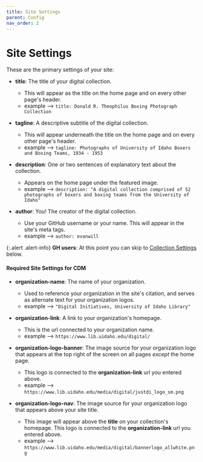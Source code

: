 ```yaml
---
title: Site Settings
parent: Config
nav_order: 2
---
```


# Site Settings

These are the primary settings of your site:

- **title**: The title of your digital collection. 
	- This will appear as the title on the home page and on every other page's header. 
	- example --> `title: Donald R. Theophilus Boxing Photograph Collection`

- **tagline**: A descriptive subtitle of the digital collection.
	- This will appear underneath the title on the home page and on every other page's header.
	- example --> `tagline: Photographs of University of Idaho Boxers and Boxing Teams, 1934 - 1953`

- **description**: One or two sentences of explanatory text about the collection.
	- Appears on the home page under the featured image.
	-  example --> `description: "A digital collection comprised of 52 photographs of boxers and boxing teams from the University of Idaho"`

- **author**: You! The creator of the digital collection.
	- Use your GitHub username or your name. This will appear in the site's meta tags.
	- example --> `author: evanwill`

{:.alert .alert-info}
**GH users**: At this point you can skip to [Collection Settings](#coll) below.

#### Required Site Settings for CDM

- **organization-name**: The name of your organization.
	- Used to reference your organization in the site's citation, and serves as alternate text for your organization logos.
	- example --> `"Digital Initiatives, University of Idaho Library"`

- **organization-link**: A link to your organization's homepage.
	- This is the url connected to your organization name.
	- example --> `https://www.lib.uidaho.edu/digital/`

- **organization-logo-banner**: The image source for your organization logo that appears at the top right of the screen on all pages *except* the home page.
	- This logo is connected to the **organization-link** url you entered above.
	- example --> `https://www.lib.uidaho.edu/media/digital/justdi_logo_sm.png`

- **organization-logo-nav**: The image source for your organization logo that appears above your site title. 
	- This image will appear above the **title** on your collection's homepage. This logo is connected to the **organization-link** url you entered above.
	- example --> `https://www.lib.uidaho.edu/media/digital/bannerlogo_allwhite.png`